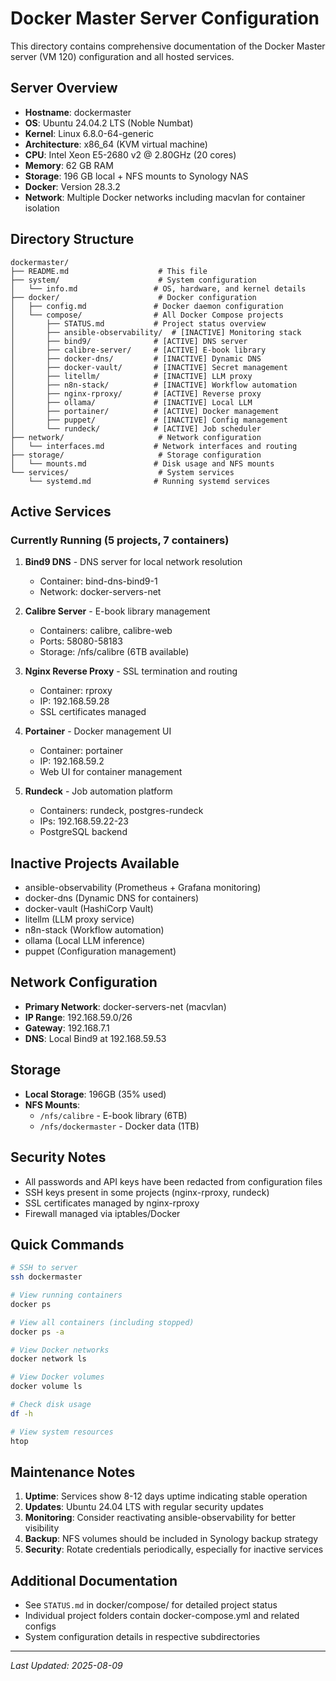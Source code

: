# Docker Master Server Configuration

This directory contains comprehensive documentation of the Docker Master server (VM 120) configuration and all hosted services.

## Server Overview

- **Hostname**: dockermaster
- **OS**: Ubuntu 24.04.2 LTS (Noble Numbat)
- **Kernel**: Linux 6.8.0-64-generic
- **Architecture**: x86_64 (KVM virtual machine)
- **CPU**: Intel Xeon E5-2680 v2 @ 2.80GHz (20 cores)
- **Memory**: 62 GB RAM
- **Storage**: 196 GB local + NFS mounts to Synology NAS
- **Docker**: Version 28.3.2
- **Network**: Multiple Docker networks including macvlan for container isolation

## Directory Structure

```
dockermaster/
├── README.md                    # This file
├── system/                      # System configuration
│   └── info.md                 # OS, hardware, and kernel details
├── docker/                      # Docker configuration
│   ├── config.md               # Docker daemon configuration
│   └── compose/                # All Docker Compose projects
│       ├── STATUS.md           # Project status overview
│       ├── ansible-observability/  # [INACTIVE] Monitoring stack
│       ├── bind9/              # [ACTIVE] DNS server
│       ├── calibre-server/     # [ACTIVE] E-book library
│       ├── docker-dns/         # [INACTIVE] Dynamic DNS
│       ├── docker-vault/       # [INACTIVE] Secret management
│       ├── litellm/            # [INACTIVE] LLM proxy
│       ├── n8n-stack/          # [INACTIVE] Workflow automation
│       ├── nginx-rproxy/       # [ACTIVE] Reverse proxy
│       ├── ollama/             # [INACTIVE] Local LLM
│       ├── portainer/          # [ACTIVE] Docker management
│       ├── puppet/             # [INACTIVE] Config management
│       └── rundeck/            # [ACTIVE] Job scheduler
├── network/                     # Network configuration
│   └── interfaces.md           # Network interfaces and routing
├── storage/                     # Storage configuration
│   └── mounts.md               # Disk usage and NFS mounts
└── services/                    # System services
    └── systemd.md              # Running systemd services
```

## Active Services

### Currently Running (5 projects, 7 containers)

1. **Bind9 DNS** - DNS server for local network resolution
   - Container: bind-dns-bind9-1
   - Network: docker-servers-net

2. **Calibre Server** - E-book library management
   - Containers: calibre, calibre-web
   - Ports: 58080-58183
   - Storage: /nfs/calibre (6TB available)

3. **Nginx Reverse Proxy** - SSL termination and routing
   - Container: rproxy
   - IP: 192.168.59.28
   - SSL certificates managed

4. **Portainer** - Docker management UI
   - Container: portainer
   - IP: 192.168.59.2
   - Web UI for container management

5. **Rundeck** - Job automation platform
   - Containers: rundeck, postgres-rundeck
   - IPs: 192.168.59.22-23
   - PostgreSQL backend

## Inactive Projects Available

- ansible-observability (Prometheus + Grafana monitoring)
- docker-dns (Dynamic DNS for containers)
- docker-vault (HashiCorp Vault)
- litellm (LLM proxy service)
- n8n-stack (Workflow automation)
- ollama (Local LLM inference)
- puppet (Configuration management)

## Network Configuration

- **Primary Network**: docker-servers-net (macvlan)
- **IP Range**: 192.168.59.0/26
- **Gateway**: 192.168.7.1
- **DNS**: Local Bind9 at 192.168.59.53

## Storage

- **Local Storage**: 196GB (35% used)
- **NFS Mounts**:
  - `/nfs/calibre` - E-book library (6TB)
  - `/nfs/dockermaster` - Docker data (1TB)

## Security Notes

- All passwords and API keys have been redacted from configuration files
- SSH keys present in some projects (nginx-rproxy, rundeck)
- SSL certificates managed by nginx-rproxy
- Firewall managed via iptables/Docker

## Quick Commands

```bash
# SSH to server
ssh dockermaster

# View running containers
docker ps

# View all containers (including stopped)
docker ps -a

# View Docker networks
docker network ls

# View Docker volumes
docker volume ls

# Check disk usage
df -h

# View system resources
htop
```

## Maintenance Notes

1. **Uptime**: Services show 8-12 days uptime indicating stable operation
2. **Updates**: Ubuntu 24.04 LTS with regular security updates
3. **Monitoring**: Consider reactivating ansible-observability for better visibility
4. **Backup**: NFS volumes should be included in Synology backup strategy
5. **Security**: Rotate credentials periodically, especially for inactive services

## Additional Documentation

- See `STATUS.md` in docker/compose/ for detailed project status
- Individual project folders contain docker-compose.yml and related configs
- System configuration details in respective subdirectories

---
*Last Updated: 2025-08-09*